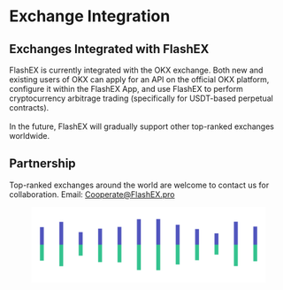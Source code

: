 # Exchange Integration

## Exchanges Integrated with FlashEX

FlashEX is currently integrated with the OKX exchange. Both new and existing users of OKX can apply for an API on the official OKX platform, configure it within the FlashEX App, and use FlashEX to perform cryptocurrency arbitrage trading (specifically for USDT-based perpetual contracts).\
\
In the future, FlashEX will gradually support other top-ranked exchanges worldwide.

## Partnership

Top-ranked exchanges around the world are welcome to contact us for collaboration. Email: Cooperate@FlashEX.pro

<figure><img src="../.gitbook/assets/Pagination (3).png" alt=""><figcaption></figcaption></figure>
